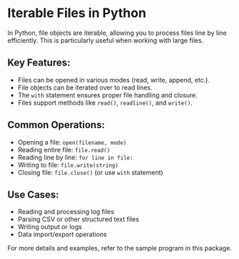 # Iterable Files in Python

In Python, file objects are iterable, allowing you to process files line by line efficiently. This is particularly useful when working with large files.

## Key Features:
- Files can be opened in various modes (read, write, append, etc.).
- File objects can be iterated over to read lines.
- The `with` statement ensures proper file handling and closure.
- Files support methods like `read()`, `readline()`, and `write()`.

## Common Operations:
- Opening a file: `open(filename, mode)`
- Reading entire file: `file.read()`
- Reading line by line: `for line in file:`
- Writing to file: `file.write(string)`
- Closing file: `file.close()` (or use `with` statement)

## Use Cases:
- Reading and processing log files
- Parsing CSV or other structured text files
- Writing output or logs
- Data import/export operations

For more details and examples, refer to the sample program in this package.
